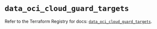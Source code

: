 # `data_oci_cloud_guard_targets`

Refer to the Terraform Registry for docs: [`data_oci_cloud_guard_targets`](https://registry.terraform.io/providers/hashicorp/oci/7.19.0/docs/data-sources/cloud_guard_targets).
